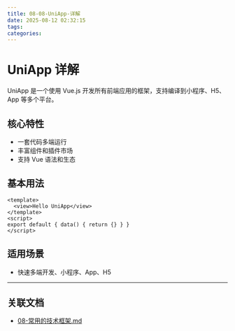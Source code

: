 ```yaml
---
title: 08-08-UniApp-详解
date: 2025-08-12 02:32:15
tags:
categories:
---
```


# UniApp 详解

UniApp 是一个使用 Vue.js 开发所有前端应用的框架，支持编译到小程序、H5、App 等多个平台。

## 核心特性

- 一套代码多端运行
- 丰富组件和插件市场
- 支持 Vue 语法和生态

## 基本用法

```vue
<template>
  <view>Hello UniApp</view>
</template>
<script>
export default { data() { return {} } }
</script>
```

## 适用场景

- 快速多端开发、小程序、App、H5

---

## 关联文档

- [08-常用的技术框架.md](./08-常用的技术框架.md)